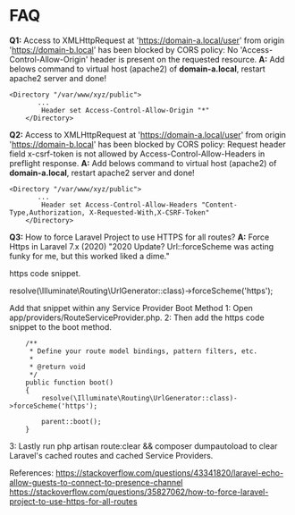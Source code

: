 # FAQ

**Q1:** Access to XMLHttpRequest at 'https://domain-a.local/user' from origin 'https://domain-b.local' has been blocked by CORS policy: No 'Access-Control-Allow-Origin' header is present on the requested resource.
**A:** Add belows command to virtual host (apache2) of **domain-a.local**, restart apache2 server and done!
```
<Directory "/var/www/xyz/public">
       ...
		Header set Access-Control-Allow-Origin "*"
	</Directory>
```
**Q2:** Access to XMLHttpRequest at 'https://domain-a.local/user' from origin 'https://domain-b.local' has been blocked by CORS policy: Request header field x-csrf-token is not allowed by Access-Control-Allow-Headers in preflight response.
**A:** Add belows command to virtual host (apache2) of **domain-a.local**, restart apache2 server and done!
```
<Directory "/var/www/xyz/public">
       ...
		Header set Access-Control-Allow-Headers "Content-Type,Authorization, X-Requested-With,X-CSRF-Token"
	</Directory>
```
**Q3:** How to force Laravel Project to use HTTPS for all routes?
**A:** Force Https in Laravel 7.x (2020)
"2020 Update? Url::forceScheme was acting funky for me, but this worked liked a dime."

https code snippet.

resolve(\Illuminate\Routing\UrlGenerator::class)->forceScheme('https');

Add that snippet within any Service Provider Boot Method
1: Open app/providers/RouteServiceProvider.php.
2: Then add the https code snippet to the boot method.
```
    /**
     * Define your route model bindings, pattern filters, etc.
     *
     * @return void
     */
    public function boot()
    {
        resolve(\Illuminate\Routing\UrlGenerator::class)->forceScheme('https');

        parent::boot();
    }
```
3: Lastly run php artisan route:clear && composer dumpautoload to clear Laravel's cached routes and cached Service Providers.






References:
https://stackoverflow.com/questions/43341820/laravel-echo-allow-guests-to-connect-to-presence-channel
https://stackoverflow.com/questions/35827062/how-to-force-laravel-project-to-use-https-for-all-routes
